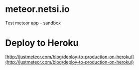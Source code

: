 # meteor.netsi.io
Test meteor app - sandbox

# Deploy to Heroku
[http://justmeteor.com/blog/deploy-to-production-on-heroku/](http://justmeteor.com/blog/deploy-to-production-on-heroku/)

